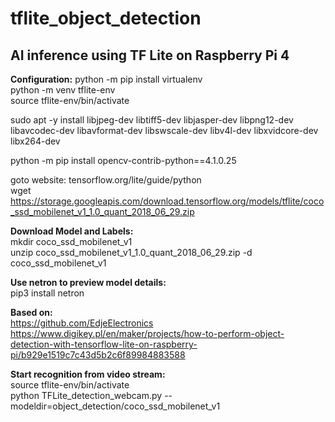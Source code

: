 # tflite_object_detection
## AI inference using TF Lite on Raspberry Pi 4

**Configuration:**
python -m pip install virtualenv  
python -m venv tflite-env  
source tflite-env/bin/activate  

sudo apt -y install libjpeg-dev libtiff5-dev libjasper-dev libpng12-dev libavcodec-dev libavformat-dev libswscale-dev libv4l-dev libxvidcore-dev libx264-dev

python -m pip install opencv-contrib-python==4.1.0.25

goto website: tensorflow.org/lite/guide/python  
wget https://storage.googleapis.com/download.tensorflow.org/models/tflite/coco_ssd_mobilenet_v1_1.0_quant_2018_06_29.zip


**Download Model and Labels:**  
mkdir coco_ssd_mobilenet_v1  
unzip coco_ssd_mobilenet_v1_1.0_quant_2018_06_29.zip -d coco_ssd_mobilenet_v1  

**Use netron to preview model details:**  
pip3 install netron

**Based on:**  
https://github.com/EdjeElectronics  
https://www.digikey.pl/en/maker/projects/how-to-perform-object-detection-with-tensorflow-lite-on-raspberry-pi/b929e1519c7c43d5b2c6f89984883588

**Start recognition from video stream:**\
source tflite-env/bin/activate\
python TFLite_detection_webcam.py --modeldir=object_detection/coco_ssd_mobilenet_v1

